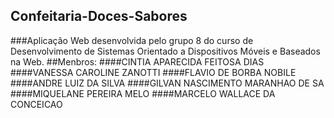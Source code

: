 ## Confeitaria-Doces-Sabores
###Aplicação Web desenvolvida pelo grupo 8 do curso de Desenvolvimento de Sistemas Orientado a Dispositivos Móveis e Baseados na Web.
##Menbros:
####CINTIA APARECIDA FEITOSA DIAS
####VANESSA CAROLINE ZANOTTI
####FLAVIO DE BORBA NOBILE
####ANDRE LUIZ DA SILVA
####GILVAN NASCIMENTO MARANHAO DE SA
####MIQUELANE PEREIRA MELO
####MARCELO WALLACE DA CONCEICAO
